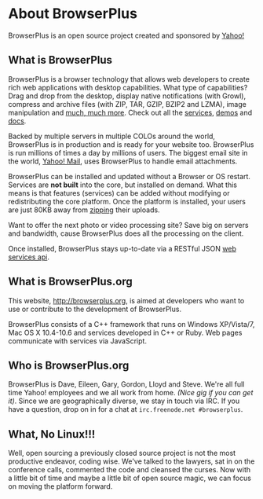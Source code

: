 # About BrowserPlus

BrowserPlus is an open source project created and sponsored by [Yahoo!](http://www.yahoo.com/)

## What is BrowserPlus

BrowserPlus is a browser technology that allows web developers to create rich web applications with desktop
capabilities. What type of capabilities?  Drag and drop from the desktop, display native notifications
(with Growl), compress and archive files (with ZIP, TAR, GZIP, BZIP2 and LZMA), image manipulation and 
[much, much more](/docs/sevices/).  Check out all the [services](/docs/services), 
 [demos](/demos/) and [docs](/docs/).

Backed by multiple servers in multiple COLOs around the world, BrowserPlus is in production and is ready
for your website too.  BrowserPlus is run millions of times a day by millions of users.  The biggest
email site in the world, [Yahoo! Mail](http://mail.yahoo.com), uses BrowserPlus to handle email attachments.

BrowserPlus can be installed and updated without a Browser or OS restart. Services are **not built** into the
core, but installed on demand. What this means is that features (services) can be added without modifying or
redistributing the core platform.  Once the platform is installed, your users are just 80KB away from 
[zipping](http://browserplus.yahoo.com/developer/explore/?s=Zipper) their uploads.

Want to offer the next photo or video processing site? Save big on servers and bandwidth,
cause BrowserPlus does all the processing on the client.  

Once installed, BrowserPlus stays up-to-date via a RESTful JSON 
[web services api](http://browserplus.yahoo.com/api/v3/corelets/win32).


## What is BrowserPlus.org

This website, <http://browserplus.org>, is aimed at developers who want to use or contribute to the development of
BrowserPlus.

BrowserPlus consists of a C++ framework that runs on Windows XP/Vista/7, Mac OS X 10.4-10.6 and services developed
in C++ or Ruby. Web pages communicate with services via JavaScript.


## Who is BrowserPlus.org

BrowserPlus is Dave, Eileen, Gary, Gordon, Lloyd and Steve. We're all full time Yahoo! employees and we all work 
from home.  *(Nice gig if you can get it)*. Since we are geographically diverse, we stay in touch via IRC. 
If you have a question, drop on in for a chat at `irc.freenode.net #browserplus`.

## What, No Linux!!!

Well, open sourcing a previously closed source project is not the most productive endeavor, coding wise. We've talked
to the lawyers, sat in on the conference calls, commented the code and cleansed the curses. Now with a little bit
of time and maybe a little bit of open source magic, we can focus on moving the platform forward.
